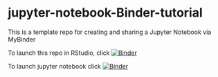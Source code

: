 # jupyter-notebook-Binder-tutorial
This is a template repo for creating and sharing a Jupyter Notebook via MyBinder 

To launch this repo in RStudio, click [![Binder](https://mybinder.org/badge_logo.svg)](https://mybinder.org/v2/gh/mikemani/Jupyter_notebook_binder_tutorial.git/master)



To launch jupyter notebook click [![Binder](https://mybinder.org/badge_logo.svg)](https://mybinder.org/v2/gh/mikemani/Jupyter_notebook_binder_tutorial.git/master?filepath=test.ipynb)